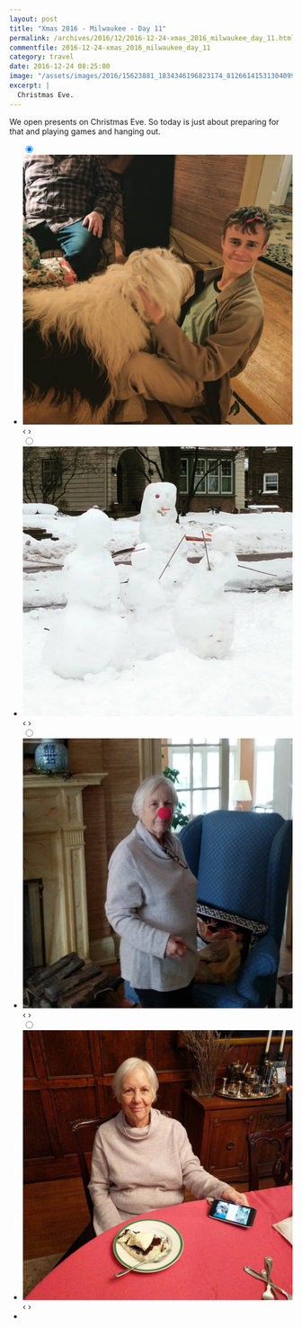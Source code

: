 ```yaml
---
layout: post
title: "Xmas 2016 - Milwaukee - Day 11"
permalink: /archives/2016/12/2016-12-24-xmas_2016_milwaukee_day_11.html
commentfile: 2016-12-24-xmas_2016_milwaukee_day_11
category: travel
date: 2016-12-24 08:25:00
image: "/assets/images/2016/15623881_1834346196823174_8126614153130409984_n_17869243357062815.jpg"
excerpt: |
  Christmas Eve.
---
```


We open presents on Christmas Eve. So today is just about preparing for that and playing games and hanging out.

<ul class="slides">
    <input type="radio" name="radio-btn" id="img-1" checked="checked" />
    <li class="slide-container">
        <div class="slide">
          <a href="/assets/images/2016/15535287_1832358090382736_7165112490433445888_n_17857445257129437.jpg"><img src="/assets/images/2016/15535287_1832358090382736_7165112490433445888_n_17857445257129437.jpg" /></a>
        </div>			
    	<div class="nav">
      	     <label for="img-4" class="prev">&#x2039;</label>
      	     <label for="img-2" class="next">&#x203a;</label>
    	 </div>
    </li>    <input type="radio" name="radio-btn" id="img-2"  />
    <li class="slide-container">
        <div class="slide">
          <a href="/assets/images/2016/15624454_243726506062275_7360441590101311488_n_17856300487093764.jpg"><img src="/assets/images/2016/15624454_243726506062275_7360441590101311488_n_17856300487093764.jpg" /></a>
        </div>			
    	<div class="nav">
      	     <label for="img-1" class="prev">&#x2039;</label>
      	     <label for="img-3" class="next">&#x203a;</label>
    	 </div>
    </li>    <input type="radio" name="radio-btn" id="img-3"  />
    <li class="slide-container">
        <div class="slide">
          <a href="/assets/images/2016/15337147_1204733226246824_3318146627419504640_n_17868437350054683.jpg"><img src="/assets/images/2016/15337147_1204733226246824_3318146627419504640_n_17868437350054683.jpg" /></a>
        </div>			
    	<div class="nav">
      	     <label for="img-2" class="prev">&#x2039;</label>
      	     <label for="img-4" class="next">&#x203a;</label>
    	 </div>
    </li>
    <input type="radio" name="radio-btn" id="img-4" />
    <li class="slide-container">
        <div class="slide">
          <a href="/assets/images/2016/15623881_1834346196823174_8126614153130409984_n_17869243357062815.jpg"><img src="/assets/images/2016/15623881_1834346196823174_8126614153130409984_n_17869243357062815.jpg" /></a>
        </div>
    	<div class="nav">
      	     <label for="img-3" class="prev">&#x2039;</label>
      	     <label for="img-1" class="next">&#x203a;</label>
    	 </div>
    </li>
  <li class="nav-dots">
      <label for="img-1" class="nav-dot" id="img-dot-1"></label>
      <label for="img-2" class="nav-dot" id="img-dot-2"></label>
      <label for="img-3" class="nav-dot" id="img-dot-3"></label>
      <label for="img-4" class="nav-dot" id="img-dot-4"></label>
  </li>
</ul>

